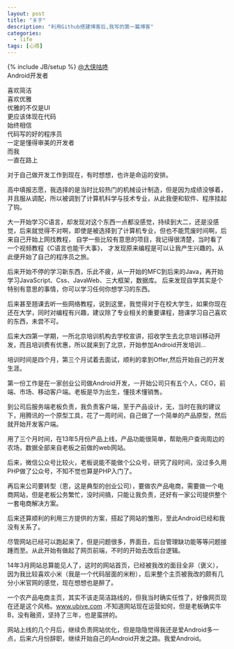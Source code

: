 ```yaml
---
layout: post
title: "关于"
description: "利用Github搭建博客后,我写的第一篇博客"
categories:
  - life
tags: [心得]
---
```

{% include JB/setup %}
<a href="http://weibo.com/u/1874136301" target="blank">@大侠咕咚</a><br>
Android开发者<br>

喜欢简洁<br>
喜欢优雅<br>
优雅的不仅是UI<br>
更应该体现在代码<br>
始终相信<br>
代码写的好的程序员<br>
一定是懂得审美的开发者<br>
而我<br>
一直在路上


对于自己做开发工作到现在，有时想想，也许是命运的安排。

高中填报志愿，我选择的是当时比较热门的机械设计制造，但是因为成绩没够着，并且服从调配，所以被调到了计算机科学与技术专业，从此我便和软件、程序挂起了钩。


大一开始学习C语言，却发现对这个东西一点都没感觉，持续到大二，还是没感觉，后来就觉得不对啊，即使是被选择到了计算机专业，但也不能荒废时间啊，后来自己开始上网找教程，
自学一些比较有意思的项目，我记得很清楚，当时看了一个视频教程《C语言也能干大事》，
才发现原来编程是可以让我产生兴趣的。从此便开始了自己的程序员之旅。


后来开始不停的学习新东西，乐此不疲，从一开始的MFC到后来的Java，再开始学习JavaScript、Css、JavaWeb、三大框架，数据库。
后来发现自学其实是个特别有意思的事情，你可以学习任何你想学习的东西。

后来甚至翘课去听一些网络教程，说到这里，我觉得对于在校大学生，如果你现在还在大学，同时对编程有兴趣，建议除了专业相关的重要课程，翘课学习自己喜欢的东西，未尝不可。


后来大四第一学期，一所北京培训机构去学校宣讲，招收学生去北京培训移动开发，而且培训费有优惠，所以就来到了北京，开始参加Android开发培训...


培训时间是四个月，第三个月试着去面试，顺利的拿到Offer,然后开始自己的开发生涯。

第一份工作是在一家创业公司做Android开发，一开始公司只有五个人，CEO，前端、市场、移动客户端。老板是华为出生，懂技术懂销售。

到公司后服务端老板负责，我负责客户端，至于产品设计，无，当时在我的建议下，用腾讯的一个原型工具，花了一周时间，自己做了一个简单的产品原型，然后就开始开发客户端。

用了三个月时间，在13年5月份产品上线，产品功能很简单，帮助用户查询周边的农场，数据全部来自老板之前做的web网站。

后来，微信公众号比较火，老板说能不能做个公众号，研究了段时间，没过多久用PHP做了公众号，不知不觉也算是PHP入门了。

再后来公司要转型（恩，这是典型的创业公司），要做农产品电商，需要做一个电商网站，但是老板公务繁忙，没时间搞，只能让我负责，还好有一家公司提供整个一套电商解决方案。

后来还算顺利的利用三方提供的方案，搭起了网站的雏形，至此Android已经和我没有关系了。

尽管网站已经可以跑起来了，但是问题很多，界面丑，后台管理缺功能等等问题接踵而至。从此开始有做起了网页前端，不时的开始去改后台逻辑。

14年3月网站总算能见人了，这时的网站首页，已经被我改的面目全非（褒义），因为我比较喜欢小米（我是一个代码层面的米粉），后来整个主页被我改的颇有几分小米官网的感觉，现在想想也是醉了。

一个农产品电商主页，其实不该走简洁路线的，但我当时确实任性了，好像网页现在还是这个风格。www.ubive.com .不知道网站现在运营如何，但是老板确实牛B，没有融资，坚持了三年，也是蛮拼的。

网站上线的几个月后，继续负责网站优化，但是隐隐觉得我还是爱Android多一点，后来六月份辞职，继续开始自己的Android开发之路。我爱Android。
